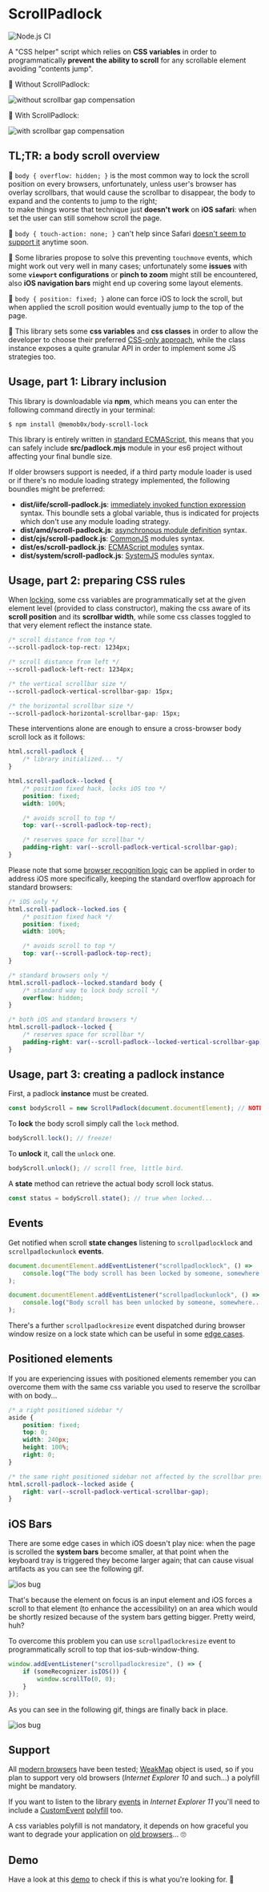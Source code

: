 # ScrollPadlock

![Node.js CI](https://github.com/memob0x/body-scroll-lock/workflows/Node.js%20CI/badge.svg)

A "CSS helper" script which relies on **CSS variables** in order to programmatically **prevent the ability to scroll** for any scrollable element avoiding "contents jump".

🙅 Without ScrollPadlock:

![without scrollbar gap compensation](docs/without-gap-compensation.gif?raw=true)

💁 With ScrollPadlock:

![with scrollbar gap compensation](docs/with-gap-compensation.gif?raw=true)

## TL;TR: a body scroll overview

🙅 `body { overflow: hidden; }` is the most common way to lock the scroll position on every browsers, unfortunately, unless user's browser has overlay scrollbars, that would cause the scrollbar to disappear, the body to expand and the contents to jump to the right;<br>
to make things worse that technique just **doesn't work** on **iOS safari**: when set the user can still somehow scroll the page.

🙅 `body { touch-action: none; }` can't help since Safari [doesn't seem to support it](https://bugs.webkit.org/show_bug.cgi?id=133112) anytime soon.

🤷 Some libraries propose to solve this preventing `touchmove` events, which might work out very well in many cases; unfortunately some **issues** with some **`viewport` configurations** or **pinch to zoom** might still be encountered, also **iOS navigation bars** might end up covering some layout elements.

🙅 `body { position: fixed; }` alone can force iOS to lock the scroll, but when applied the scroll position would eventually jump to the top of the page.

💁 This library sets some **css variables** and **css classes** in order to allow the developer to choose their preferred [CSS-only approach](#usage-pt1-css), while the class instance exposes a quite granular API in order to implement some JS strategies too.

## Usage, part 1: Library inclusion

This library is downloadable via **npm**, which means you can enter the following command directly in your terminal:

```console
$ npm install @memob0x/body-scroll-lock
```

This library is entirely written in [standard ECMAScript](https://tc39.es/), this means that you can safely include **src/padlock.mjs** module in your es6 project without affecting your final bundle size.

If older browsers support is needed, if a third party module loader is used or if there's no module loading strategy implemented, the following boundles might be preferred:

-   **dist/iife/scroll-padlock.js**: [immediately invoked function expression](https://developer.mozilla.org/en-US/docs/Glossary/IIFE) syntax. This boundle sets a global variable, thus is indicated for projects which don't use any module loading strategy.
-   **dist/amd/scroll-padlock.js**: [asynchronous module definition](https://en.wikipedia.org/wiki/Asynchronous_module_definition) syntax.
-   **dist/cjs/scroll-padlock.js**: [CommonJS](https://en.wikipedia.org/wiki/CommonJS) modules syntax.
-   **dist/es/scroll-padlock.js**: [ECMAScript modules](https://developer.mozilla.org/en-US/docs/Web/JavaScript/Guide/Modules) syntax.
-   **dist/system/scroll-padlock.js**: [SystemJS](https://github.com/systemjs/systemjs) modules syntax.

## Usage, part 2: preparing CSS rules

When [locking](#usage-pt2-javascript), some css variables are programmatically set at the given element level  (provided to class constructor), making the css aware of its **scroll position** and its **scrollbar width**, while some css classes toggled to that very element reflect the instance state.

```css
/* scroll distance from top */
--scroll-padlock-top-rect: 1234px;

/* scroll distance from left */
--scroll-padlock-left-rect: 1234px;

/* the vertical scrollbar size */
--scroll-padlock-vertical-scrollbar-gap: 15px;

/* the horizontal scrollbar size */
--scroll-padlock-horizontal-scrollbar-gap: 15px;
```

These interventions alone are enough to ensure a cross-browser body scroll lock as it follows:

```css
html.scroll-padlock {
    /* library initialized... */
}

html.scroll-padlock--locked {
    /* position fixed hack, locks iOS too */
    position: fixed;
    width: 100%;

    /* avoids scroll to top */
    top: var(--scroll-padlock-top-rect);

    /* reserves space for scrollbar */
    padding-right: var(--scroll-padlock-vertical-scrollbar-gap);
}
```

Please note that some [browser recognition logic](https://gist.github.com/memob0x/0869e759887441b1349fdfe6bf5a188d) can be applied in order to address iOS more specifically, keeping the standard overflow approach for standard browsers:

```css
/* iOS only */
html.scroll-padlock--locked.ios {
    /* position fixed hack */
    position: fixed;
    width: 100%;

    /* avoids scroll to top */
    top: var(--scroll-padlock-top-rect);
}

/* standard browsers only */
html.scroll-padlock--locked.standard body {
    /* standard way to lock body scroll */
    overflow: hidden;
}

/* both iOS and standard browsers */
html.scroll-padlock--locked {
    /* reserves space for scrollbar */
    padding-right: var(--scroll-padlock--locked-vertical-scrollbar-gap);
}
```

## Usage, part 3: creating a padlock instance

First, a padlock **instance** must be created.

```javascript
const bodyScroll = new ScrollPadlock(document.documentElement); // NOTE: document.documentElement is the default parameter
```

To **lock** the body scroll simply call the `lock` method.

```javascript
bodyScroll.lock(); // freeze!
```

To **unlock** it, call the `unlock` one.

```javascript
bodyScroll.unlock(); // scroll free, little bird.
```

A **state** method can retrieve the actual body scroll lock status.

```javascript
const status = bodyScroll.state(); // true when locked...
```

## Events

Get notified when scroll **state changes** listening to `scrollpadlocklock` and `scrollpadlockunlock` **events**.

```javascript
document.documentElement.addEventListener("scrollpadlocklock", () =>
    console.log("The body scroll has been locked by someone, somewhere...")
);

document.documentElement.addEventListener("scrollpadlockunlock", () =>
    console.log("Body scroll has been unlocked by someone, somewhere...")
);
```

There's a further `scrollpadlockresize` event dispatched during browser window resize on a lock state which can be useful in some [edge cases](#iOS-Bars).

## Positioned elements

If you are experiencing issues with positioned elements remember you can overcome them with the same css variable you used to reserve the scrollbar with on body...

```css
/* a right positioned sidebar */
aside {
    position: fixed;
    top: 0;
    width: 240px;
    height: 100%;
    right: 0;
}

/* the same right positioned sidebar not affected by the scrollbar presence / disappearance */
html.scroll-padlock--locked aside {
    right: var(--scroll-padlock-vertical-scrollbar-gap);
}
```

## iOS Bars

There are some edge cases in which iOS doesn't play nice: when the page is scrolled the **system bars** become smaller, at that point when the keyboard tray is triggered they become larger again; that can cause visual artifacts as you can see the following gif.

![ios bug](docs/ios-bug.gif?raw=true)

That's because the element on focus is an input element and iOS forces a scroll to that element (to enhance the accessibility) on an area which would be shortly resized because of the system bars getting bigger. Pretty weird, huh?

To overcome this problem you can use `scrollpadlockresize` event to programmatically scroll to top that ios-sub-window-thing.

```javascript
window.addEventListener("scrollpadlockresize", () => {
    if (someRecognizer.isIOS()) {
        window.scrollTo(0, 0);
    }
});
```

As you can see in the following gif, things are finally back in place.

![ios bug](docs/ios-fix.gif?raw=true)

## Support

All [modern browsers](https://teamtreehouse.com/community/what-is-a-modern-browser) have been tested; [WeakMap](https://caniuse.com/mdn-javascript_builtins_weakmap) object is used, so if you plan to support very old browsers (_Internet Explorer 10_ and such...) a polyfill might be mandatory.

If you want to listen to the library [events](#events) in _Internet Explorer 11_ you'll need to include a [CustomEvent](https://caniuse.com/customevent) [polyfill](https://developer.mozilla.org/en-US/docs/Web/API/CustomEvent/CustomEvent#Polyfill) too.

A css variables polyfill is not mandatory, it depends on how graceful you want to degrade your application on [old browsers](https://caniuse.com/css-variables)... 🙄

## Demo

Have a look at this [demo](https://memob0x.github.io/body-scroll-lock/demo/) to check if this is what you're looking for. 🤞
